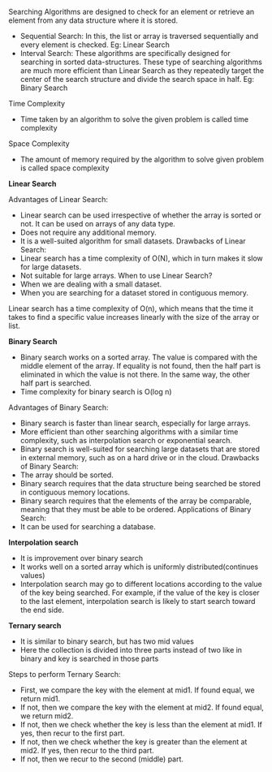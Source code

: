 Searching Algorithms are designed to check for an element or retrieve an element from any data structure where it is stored.
- Sequential Search: In this, the list or array is traversed sequentially and every element is checked. Eg: Linear Search
- Interval Search: These algorithms are specifically designed for searching in sorted data-structures. These type of searching algorithms are much more efficient than Linear Search as they repeatedly target the center of the search structure and divide the search space in half. Eg: Binary Search


Time Complexity
- Time taken by an algorithm to solve the given problem is called time complexity

Space Complexity
- The amount of memory required by the algorithm to solve given problem is called space complexity

**Linear Search**

Advantages of Linear Search:
- Linear search can be used irrespective of whether the array is sorted or not. It can be used on arrays of any data type.
- Does not require any additional memory.
- It is a well-suited algorithm for small datasets.
Drawbacks of Linear Search:
- Linear search has a time complexity of O(N), which in turn makes it slow for large datasets.
- Not suitable for large arrays.
When to use Linear Search?
- When we are dealing with a small dataset.
- When you are searching for a dataset stored in contiguous memory.

Linear search has a time complexity of O(n), which means that the time it takes to find a specific value increases linearly with the size of the array or list.


**Binary Search**
- Binary search works on a sorted array. The value is compared with the middle element of the array. If equality is not found, then the half part is eliminated in which the value is not there. In the same way, the other half part is searched.
- Time complexity for binary search is O(log n)

Advantages of Binary Search:
- Binary search is faster than linear search, especially for large arrays.
- More efficient than other searching algorithms with a similar time complexity, such as interpolation search or exponential search.
- Binary search is well-suited for searching large datasets that are stored in external memory, such as on a hard drive or in the cloud.
Drawbacks of Binary Search:
- The array should be sorted.
- Binary search requires that the data structure being searched be stored in contiguous memory locations. 
- Binary search requires that the elements of the array be comparable, meaning that they must be able to be ordered.
Applications of Binary Search:
- It can be used for searching a database.

**Interpolation search**
- It is improvement over binary search
- It works well on a sorted array which is uniformly distributed(continues values)
- Interpolation search may go to different locations according to the value of the key being searched. For example, if the value of the key is closer to the last element, interpolation search is likely to start search toward the end side.

**Ternary search**
- It is similar to binary search, but has two mid values
- Here the collection is divided into three parts instead of two like in binary and key is searched in those parts
	
Steps to perform Ternary Search: 
- First, we compare the key with the element at mid1. If found equal, we return mid1.
- If not, then we compare the key with the element at mid2. If found equal, we return mid2.
- If not, then we check whether the key is less than the element at mid1. If yes, then recur to the first part.
- If not, then we check whether the key is greater than the element at mid2. If yes, then recur to the third part.
- If not, then we recur to the second (middle) part.

